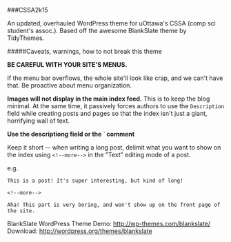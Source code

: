 ###CSSA2k15

An updated, overhauled WordPress theme for uOttawa's CSSA (comp sci student's assoc.). Based off the awesome BlankSlate theme by TidyThemes.

#####Caveats, warnings, how to not break this theme

**BE CAREFUL WITH YOUR SITE'S MENUS.**

If the menu bar overflows, the whole site'll look like crap, and we can't have that. Be proactive about menu organization.

**Images will not display in the main index feed.**
This is to keep the blog minimal. At the same time, it passively forces authors to use the `Description` field while creating posts and pages so that the index isn't just a giant, horrifying wall of text.

**Use the descriptiong field or the `<!--more--> comment**

Keep it short -- when writing a long post, delimit what you want to show on the index using `<!--more-->` in the "Text" editing mode of a post.

e.g.

```
This is a post! It's super interesting, but kind of long!

<!--more-->

Aha! This part is very boring, and won't show up on the front page of the site.
```

BlankSlate WordPress Theme
Demo: http://wp-themes.com/blankslate/
Download: http://wordpress.org/themes/blankslate
